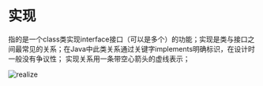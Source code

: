 # 实现
指的是一个class类实现interface接口（可以是多个）的功能；实现是类与接口之间最常见的关系；在Java中此类关系通过关键字implements明确标识，在设计时一般没有争议性；
实现关系用一条带空心箭头的虚线表示；

![realize](https://raw.github.com/jasonim/design-patterns/blob/master/image/realize.svg)
